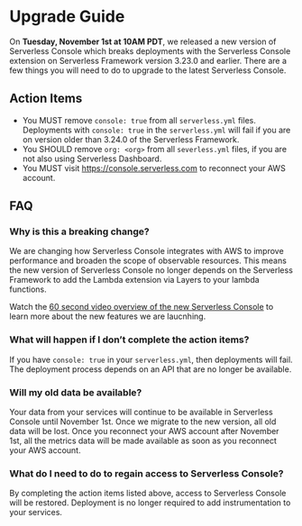 <!--
title: Upgrade Guide
menuText: Upgrade Guide
description: Upgrading Serverless Console for November release
menuOrder: 7
-->
# Upgrade Guide

On **Tuesday, November 1st at 10AM PDT**, we released a new version of
Serverless Console which breaks deployments with the Serverless Console
extension on Serverless Framework version 3.23.0 and earlier. There are a few
things you will need to do to upgrade to the latest Serverless Console.

## Action Items
- You MUST remove `console: true` from all `serverless.yml` files. Deployments
with `console: true` in the `serverless.yml` will fail if you are on version
older than 3.24.0 of the Serverless Framework.
- You SHOULD remove `org: <org>` from all `severless.yml` files, if you are not
also using Serverless Dashboard.
- You MUST visit https://console.serverless.com to reconnect your AWS account.

## FAQ

### Why is this a breaking change?

We are changing how Serverless Console integrates with AWS to improve
performance and broaden the scope of observable resources. This means the new
version of Serverless Console no longer depends on the Serverless Framework to
add the Lambda extension via Layers to your lambda functions.

Watch the [60 second video overview of the new Serverless Console](https://www.loom.com/share/bfedf4f4644f4e85b1adc5f4d66f414e)
to learn more about the new features we are laucnhing.

### What will happen if I don’t complete the action items?

If you have `console: true` in your `serverless.yml`, then deployments will
fail. The deployment process depends on an API that are no longer be available.

### Will my old data be available?

Your data from your services will continue to be available in Serverless Console
until November 1st. Once we migrate to the new version, all old data will be
lost. Once you reconnect your AWS account after November 1st, all the metrics
data will be made available as soon as you reconnect your AWS account.

### What do I need to do to regain access to Serverless Console?

By completing the action items listed above, access to Serverless Console will
be restored. Deployment is no longer required to add instrumentation to your
services.


